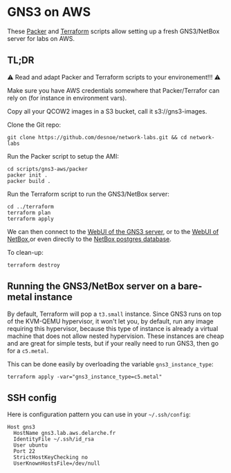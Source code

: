# GNS3 on AWS

These [Packer](https://learn.hashicorp.com/packer) and [Terraform](https://learn.hashicorp.com/terraform) scripts 
allow setting up a fresh GNS3/NetBox server for labs on AWS.

## TL;DR

⚠️ Read and adapt Packer and Terraform scripts to your environement!!! ⚠️

Make sure you have AWS credentials somewhere that Packer/Terrafor can rely on (for instance in environment vars).

Copy all your QCOW2 images in a S3 bucket, call it s3://gns3-images.

Clone the Git repo:
```
git clone https://github.com/desnoe/network-labs.git && cd network-labs
```

Run the Packer script to setup the AMI:
```
cd scripts/gns3-aws/packer
packer init .
packer build .
```

Run the Terraform script to run the GNS3/NetBox server:
```
cd ../terraform
terraform plan
terraform apply
```

We can then connect to the [WebUI of the GNS3 server](http://gns3.lab.aws.delarche.fr:3080), or to the [WebUI of 
NetBox](http://gns3.lab.aws.delarche.fr:8080),or even directly to the [NetBox postgres 
database](postgres://netbox:J5brHrAXFLQSif0K@gns3.lab.aws.delarche.fr/netbox).

To clean-up:
```
terraform destroy
```

## Running the GNS3/NetBox server on a bare-metal instance

By default, Terraform will pop a `t3.small` instance. Since GNS3 runs on top of the KVM-QEMU hypervisor, it won't let
you, by default, run any image requiring this hypervisor, because this type of instance is already a virtual machine
that does not allow nested hypervision. These instances are cheap and are great for simple tests, but if your really
need to run GNS3, then go for a `c5.metal`.

This can be done easily by overloading the variable `gns3_instance_type`:

```
terraform apply -var="gns3_instance_type=c5.metal"
```

## SSH config

Here is configuration pattern you can use in your `~/.ssh/config`:
```
Host gns3
  HostName gns3.lab.aws.delarche.fr
  IdentityFile ~/.ssh/id_rsa
  User ubuntu
  Port 22
  StrictHostKeyChecking no
  UserKnownHostsFile=/dev/null
```
